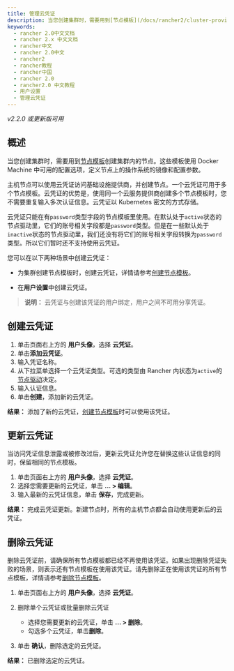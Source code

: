 ```yaml
---
title: 管理云凭证
description: 当您创建集群时，需要用到[节点模板](/docs/rancher2/cluster-provisioning/rke-clusters/node-pools/_index)创建集群内的节点。这些模板使用 Docker Machine 中可用的配置选项，定义节点上的操作系统的镜像和配置参数。主机节点可以使用云凭证访问基础设施提供商，并创建节点。一个云凭证可用于多个节点模板。云凭证的优势是，使用同一个云服务提供商创建多个节点模板时，您不需要重复输入多次认证信息。云凭证以 Kubernetes 密文的方式存储。
keywords:
  - rancher 2.0中文文档
  - rancher 2.x 中文文档
  - rancher中文
  - rancher 2.0中文
  - rancher2
  - rancher教程
  - rancher中国
  - rancher 2.0
  - rancher2.0 中文教程
  - 用户设置
  - 管理云凭证
---
```


_v2.2.0 或更新版可用_

## 概述

当您创建集群时，需要用到[节点模板](/docs/rancher2/cluster-provisioning/rke-clusters/node-pools/_index)创建集群内的节点。这些模板使用 Docker Machine 中可用的配置选项，定义节点上的操作系统的镜像和配置参数。

主机节点可以使用云凭证访问基础设施提供商，并创建节点。一个云凭证可用于多个节点模板。云凭证的优势是，使用同一个云服务提供商创建多个节点模板时，您不需要重复输入多次认证信息。云凭证以 Kubernetes 密文的方式存储。

云凭证只能在有`password`类型字段的节点模板里使用。在默认处于`active`状态的节点驱动里，它们的账号相关字段都是`password`类型。但是在一些默认处于`inactive`状态的节点驱动里，我们还没有将它们的账号相关字段转换为`password`类型。所以它们暂时还不支持使用云凭证。

您可以在以下两种场景中创建云凭证：

- 为集群创建节点模板时，创建云凭证，详情请参考[创建节点模板](/docs/rancher2/cluster-provisioning/rke-clusters/node-pools/_index)。

- 在**用户设置**中创建云凭证。

> **说明：** 云凭证与创建该凭证的用户绑定，用户之间不可用分享凭证。

## 创建云凭证

1.  单击页面右上方的 **用户头像**，选择 **云凭证**。
1.  单击**添加云凭证**。
1.  输入凭证名称。
1.  从下拉菜单选择一个云凭证类型。可选的类型由 Rancher 内状态为`active`的[节点驱动](/docs/rancher2/admin-settings/drivers/node-drivers/_index)决定。
1.  输入认证信息。
1.  单击**创建**，添加新的云凭证。

**结果：** 添加了新的云凭证，[创建节点模板](/docs/rancher2/cluster-provisioning/rke-clusters/node-pools/_index)时可以使用该凭证。

## 更新云凭证

当访问凭证信息泄露或被修改过后，更新云凭证允许您在替换这些认证信息的同时，保留相同的节点模板。

1. 单击页面右上方的 **用户头像**，选择 **云凭证**。
1. 选择您需要更新的云凭证，单击 **... > 编辑**。
1. 输入最新的云凭证信息，单击 **保存**，完成更新。

**结果：** 完成云凭证更新。新建节点时，所有的主机节点都会自动使用更新后的云凭证。

## 删除云凭证

删除云凭证前，请确保所有节点模板都已经不再使用该凭证。如果出现删除凭证失败的场景，则表示还有节点模板在使用该凭证。请先删除正在使用该凭证的所有节点模板，详情请参考[删除节点模板](/docs/rancher2/user-settings/node-templates/_index)。

1. 单击页面右上方的 **用户头像**，选择 **云凭证**。

1. 删除单个云凭证或批量删除云凭证

   - 选择您需要更新的云凭证，单击 **... > 删除**。
   - 勾选多个云凭证，单击**删除**。

1. 单击 **确认**，删除选定的云凭证。

**结果：** 已删除选定的云凭证。

